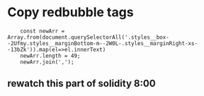# Copy redbubble tags

```
    const newArr =  Array.from(document.querySelectorAll('.styles__box--2Ufmy.styles__marginBottom-m--2W0L-.styles__marginRight-xs--13bZk')).map(el=>el.innerText)
    newArr.length = 49;
    newArr.join(',');
```

## rewatch this part of solidity 8:00
